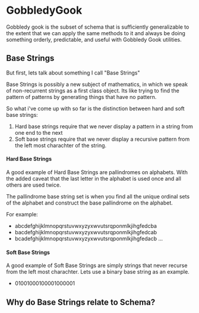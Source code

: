 # GobbledyGook

Gobbledy gook is the subset of schema that is sufficiently generalizable to the extent that we can apply the same methods to it and always be doing something orderly, predictable, and useful with Gobbledy Gook utilities.

## Base Strings
But first, lets talk about something I call "Base Strings"

Base Strings is possibly a new subject of mathematics, in which we speak of non-recurrent strings as a first class object. Its like trying to find the pattern of patterns by generating things that have no pattern.

So what i've come up with so far is the distinction between hard and soft base strings:
1. Hard base strings require that we never display a pattern in a string from one end to the next
2. Soft base strings require that we never display a recursive pattern from the left most charachter of the string.

#### Hard Base Strings
A good example of Hard Base Strings are pallindromes on alphabets. With the added caveat that the last letter in the alphabet is used once and all others are used twice.

The pallindrome base string set is when you find all the unique ordinal sets of the alphabet and construct the base pallindrome on the alphabet.

For example:
- abcdefghijklmnopqrstuvwxyzyxwvutsrqponmlkjihgfedcba
- bacdefghijklmnopqrstuvwxyzyxwvutsrqponmlkjihgfedcab
- bcadefghijklmnopqrstuvwxyzyxwvutsrqponmlkjihgfedacb
...


#### Soft Base Strings
A good example of Soft Base Strings are simply strings that never recurse from the left most charachter. Lets use a binary base string as an example.
- 01001000100001000001



## Why do Base Strings relate to Schema?
